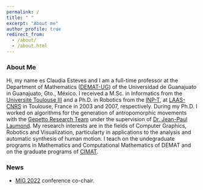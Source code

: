 ```yaml
---
permalink: /
title: " "
excerpt: "About me"
author_profile: true
redirect_from: 
  - /about/
  - /about.html
---
```


<h3>About Me</h3>

Hi, my name es Claudia Esteves and I am a full-time professor at the Department of Mathematics ([DEMAT-UG](http://www.demat.ugto.mx/)) of the Universidad de Guanajuato in Guanajuato, Gto., México. I received a M.Sc. in Informatics from the [Université Toulouse III](https://www.univ-tlse3.fr/) and a Ph.D. in Robotics from the [INP-T](https://www.inp-toulouse.fr/fr/index.html), at [LAAS-CNRS](https://www.laas.fr) in Toulouse, France in 2003 and 2007, respectively. During my Ph.D. I worked on algorithms for the generation of antropomorphic movements with the [Gepetto Research Team](https://www.laas.fr/public/en/gepetto) under the supervision of [Dr. Jean-Paul Laumond](https://www.laas.fr/~jpl). My research interests are in the fields of Computer Graphics, Robotics and Visualization, particularty in applications to the analysis and automatic synthesis of human motion. I teach on the undegraduate programs in Mathematics and Computational Mathematics of DEMAT and on the graduate programs of [CIMAT](http://www.cimat.mx).


<h3>News</h3>

<ul>
  <li><a href="https://mig2022.cs.purdue.edu/">MIG 2022</a> conference co-chair.</li>
</ul>
